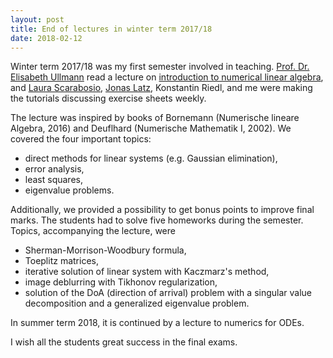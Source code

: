 ```yaml
---
layout: post
title: End of lectures in winter term 2017/18
date: 2018-02-12
---
```

Winter term 2017/18 was my first semester involved in teaching. [Prof. Dr. Elisabeth Ullmann](https://www-m2.ma.tum.de/bin/view/M2/Allgemeines/ElisabethUllmann) read a lecture on [introduction to numerical linear algebra](https://www-m2.ma.tum.de/bin/view/Allgemeines/NLA17), and [Laura Scarabosio](https://www-m2.ma.tum.de/bin/view/M2/Allgemeines/LauraScarabosio), [Jonas Latz](https://www-m2.ma.tum.de/bin/view/M2/Allgemeines/JonasLatz), Konstantin Riedl, and me were making the tutorials discussing exercise sheets weekly.

The lecture was inspired by books of Bornemann (Numerische lineare Algebra, 2016) and Deuflhard (Numerische Mathematik I, 2002). We covered the four important topics:
- direct methods for linear systems (e.g. Gaussian elimination),
- error analysis,
- least squares,
- eigenvalue problems.

Additionally, we provided a possibility to get bonus points to improve final marks. The students had to solve five homeworks during the semester. Topics, accompanying the lecture, were
- Sherman-Morrison-Woodbury formula,
- Toeplitz matrices,
- iterative solution of linear system with Kaczmarz's method,
- image deblurring with Tikhonov regularization,
- solution of the DoA (direction of arrival) problem with a singular value decomposition and a generalized eigenvalue problem.

In summer term 2018, it is continued by a lecture to numerics for ODEs.

I wish all the students great success in the final exams.

